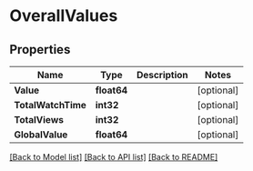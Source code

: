 # OverallValues

## Properties
Name | Type | Description | Notes
------------ | ------------- | ------------- | -------------
**Value** | **float64** |  | [optional] 
**TotalWatchTime** | **int32** |  | [optional] 
**TotalViews** | **int32** |  | [optional] 
**GlobalValue** | **float64** |  | [optional] 

[[Back to Model list]](../README.md#documentation-for-models) [[Back to API list]](../README.md#documentation-for-api-endpoints) [[Back to README]](../README.md)


